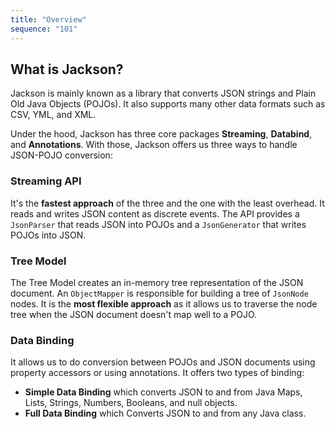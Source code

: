 ```yaml
---
title: "Overview"
sequence: "101"
---
```


## What is Jackson?

Jackson is mainly known as a library that converts JSON strings and Plain Old Java Objects (POJOs).
It also supports many other data formats such as CSV, YML, and XML.

Under the hood, Jackson has three core packages **Streaming**, **Databind**, and **Annotations**.
With those, Jackson offers us three ways to handle JSON-POJO conversion:

### Streaming API

It's the **fastest approach** of the three and the one with the least overhead.
It reads and writes JSON content as discrete events.
The API provides a `JsonParser` that reads JSON into POJOs and a `JsonGenerator` that writes POJOs into JSON.

### Tree Model

The Tree Model creates an in-memory tree representation of the JSON document.
An `ObjectMapper` is responsible for building a tree of `JsonNode` nodes.
It is the **most flexible approach** as it allows us to traverse the node tree
when the JSON document doesn't map well to a POJO.

### Data Binding

It allows us to do conversion between POJOs and JSON documents using property accessors or using annotations.
It offers two types of binding:

- **Simple Data Binding** which converts JSON to and from Java Maps, Lists, Strings, Numbers, Booleans, and null objects.
- **Full Data Binding** which Converts JSON to and from any Java class.

